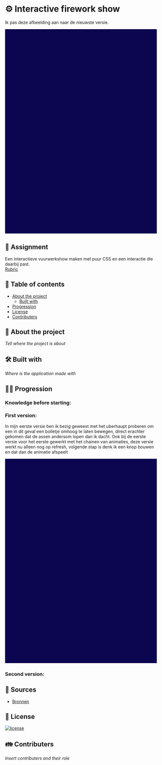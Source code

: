 # ⚙ Interactive firework show
Ik pas deze afbeelding aan naar de nieuwste versie.

![First version GIF](./images/FirstAnimation.gif)

## 📂 Assignment
Een interactieve vuurwerkshow maken met puur CSS en een interactie die daarbij past.<br>
[Rubric](https://cmda-minor-web.github.io/css-to-the-rescue-2122/beoordelingsformulier.html)


## 🧾 Table of contents
-   [About the project](##About-the-project)
      * [Built with](###Built-with)
-   [Progression](##Progression)
-   [License](##License)
-   [Contributers](##Contributers)

## 📖 About the project
*Tell where the project is about*

## 🛠 Built with
*Where is the application made with*

## 👩‍💻 Progression

### Knowledge before starting:


### First version:
In mijn eerste versie ben ik bezig geweest met het uberhaupt proberen om een in dit geval een bolletje omhoog te laten bewegen, direct erachter gekomen dat de assen andersom lopen dan ik dacht. Ook bij de eerste versie voor het eerste gewerkt met het chainen van animaties, deze versie werkt nu alleen nog op refresh, volgende stap is denk ik een knop bouwen en dat dan de animatie afspeelt

![First version GIF](./images/FirstAnimation.gif)

### Second version:

## 📑 Sources
- [Bronnen]()

## 🔖 License
[![license](https://img.shields.io/github/license/DAVFoundation/captain-n3m0.svg?style=flat-square)]()

## 👪 Contributers
*Insert contributers and their role*

